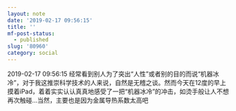 ```yaml
---
layout: note
date: '2019-02-17 09:56:15'
title: ''
mf-post-status:
  - published
slug: '80960'
category: social
---
```

2019-02-17 09:56:15 经常看到别人为了突出“人性”或者别的目的而说“机器冰冷”，对于我这推崇科学技术的人来说，自然是无稽之谈。然而今天在12度的早上摸着iPad，着着实实认认真真地感受了一把“机器冰冷”的冲击，如烫手般让人不想再次触碰…当然，主要也是因为金属导热系数太高吧
